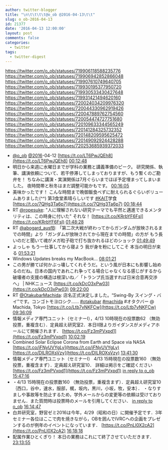 ```yaml
---
author: twitter-blogger
title: "\n\t\t\t\t@o_ob @2016-04-13\t\t"
slug: o_ob-2016-04-13
id: 21377
date: '2016-04-13 12:00:00'
layout: post
comments: false
categories:
  - twitter
tags:
  - twitter-digest
---
```


https://twitter.com/o_ob/statuses/719906118588235776 https://twitter.com/o_ob/statuses/719906942852866048 https://twitter.com/o_ob/statuses/719907610749640705 https://twitter.com/o_ob/statuses/719930195377950720 https://twitter.com/o_ob/statuses/719930533430427648 https://twitter.com/o_ob/statuses/719931421494620160 https://twitter.com/o_ob/statuses/720024034209976320 https://twitter.com/o_ob/statuses/720044330962919426 https://twitter.com/o_ob/statuses/720047889762754560 https://twitter.com/o_ob/statuses/720054474727751680 https://twitter.com/o_ob/statuses/720109633344565249 https://twitter.com/o_ob/statuses/720141284325732352 https://twitter.com/o_ob/statuses/720148209595625472 https://twitter.com/o_ob/statuses/720149092924428288 https://twitter.com/o_ob/statuses/720253685939372033  

*   [@o_ob](https://twitter.com/o_ob) [@2016](https://twitter.com/2016)-04-12 [https://t.co/LT6PwJQEh8](https://t.co/LT6PwJQEh8) [00:12:48](https://twitter.com/o_ob/statuses/719906118588235776)
*   明日から来週に水曜日までが学科の業務と講義準備のピーク。 研究関係、執筆、講演依頼について、若干停滞してしまっておりますが、もう暫くのご勘弁を！ ちなみに講演・実演関係は7月ぐらいまでほぼ予定埋まってしまいました。 夜時間帯と秋冬はまだ調整可能かもです。 [00:16:05](https://twitter.com/o_ob/statuses/719906942852866048)
*   美味かったです！ こんな時間まで晩御飯食べずに耐えられるぐらいボリュームありました(^^) 第3食堂素晴らしいです [#KAIT](https://twitter.com/search?q=%23KAIT&src=hash)学食 [https://t.co/7QHg3Ta6p7](https://t.co/7QHg3Ta6p7) [00:18:44](https://twitter.com/o_ob/statuses/719907610749640705)
*   RT [@ropesuke](https://twitter.com/ropesuke): "人に理解されない研究テーマでも平然と邁進できるメンタリティは、この時身に付いた" それな！ [https://t.co/KRrbYF6FsI](https://t.co/KRrbYF6FsI) [01:48:28](https://twitter.com/o_ob/statuses/719930195377950720)
*   RT [@abogard_ausfB](https://twitter.com/abogard_ausfB): 「第二次大戦が終わってからガンダムが放映されるまでの時間」より「ガンダムが放映されてから現在までの時間」の方が もう長いのだと聞いて魂がメガ粒子砲で打ち抜かれるほどのショック [01:49:49](https://twitter.com/o_ob/statuses/719930533430427648)
*   よっしゃ もう一仕事してから寝よう 我が身を粉にしてこそ 本当の明日が来る [01:53:21](https://twitter.com/o_ob/statuses/719931421494620160)
*   Windows Updates breaks my MacBook... [08:01:21](https://twitter.com/o_ob/statuses/720024034209976320)
*   この男が勝てば何かぶっ壊してくれそうだ。という風が日本にも影響し始めるのだね。日本の国内であれこれ争ってる場合じゃなくなる感じがするから破壊者の支援の構造は根深いね／「トランプ氏当選すれば日米合意再交渉へ」 | NHKニュース [https://t.co/kDcO3xPw03](https://t.co/kDcO3xPw03) [09:22:00](https://twitter.com/o_ob/statuses/720044330962919426)
*   RT [@OtakubarMachida](https://twitter.com/OtakubarMachida): 店名正式決定しました。“Swing-By スイング・バイ”です。コンゴトモヨロシク…… [#otakubar](https://twitter.com/search?q=%23otakubar&src=hash) [#machida](https://twitter.com/search?q=%23machida&src=hash) #オタクバー @ Machida, Tokyo [https://t.co/Ltb7vNKFCw](https://t.co/Ltb7vNKFCw) [09:36:09](https://twitter.com/o_ob/statuses/720047889762754560)
*   情報メディア専門ユニット（セミナーI），4/13 10時現在の投票数62 （無効投票，重複含む）．定員超え研究室2．本日II限よりガイダンスがメディアホールにて開催されます． [https://t.co/Fz3mPVxpd1](https://t.co/Fz3mPVxpd1) [10:02:19](https://twitter.com/o_ob/statuses/720054474727751680)
*   Combined Solar Eclipse Corona from Earth and Space via NASA [https://t.co/jFNyUVYgLy](https://t.co/jFNyUVYgLy) [https://t.co/DILROXsVzy](https://t.co/DILROXsVzy) [13:41:30](https://twitter.com/o_ob/statuses/720109633344565249)
*   情報メディア専門ユニット（セミナーI） 4/13 15時現在の投票数160 （無効投票，重複含まず）．定員超え研究室10． 詳細は掲示をご確認ください [https://t.co/Fz3mPVxpd1](https://t.co/Fz3mPVxpd1) [in reply to o_ob](https://twitter.com/o_ob/statuses/720054474727751680) [15:47:16](https://twitter.com/o_ob/statuses/720141284325732352)
*   ・4/13 15時現在の投票数160 （無効投票，重複含まず）．定員超え研究室10｛西口，谷中，速水，服部，梶，坂内，黒川，小坂，牧，安本｝． ・なりすましや事故等を防止するため，学外メールからの変更等の依頼は受けておりません．また質問時は投票時のメールを引用してください． [in reply to o_ob](https://twitter.com/o_ob/statuses/720141284325732352) [16:14:47](https://twitter.com/o_ob/statuses/720148209595625472)
*   白井研究室，野営ゼミ2016は今年，4/29（昭和の日）に開催予定です．3年セミナー各位はここで肉を焼きながら，OBを囲んでIVRCへの企画をプレゼンするのが例年のイベントになっています． [https://t.co/PnLI0X2cA2](https://t.co/PnLI0X2cA2) [16:18:18](https://twitter.com/o_ob/statuses/720149092924428288)
*   配属作業ひとくぎり！ 本日の業務はこれにて終了させていただきます． [23:13:55](https://twitter.com/o_ob/statuses/720253685939372033)